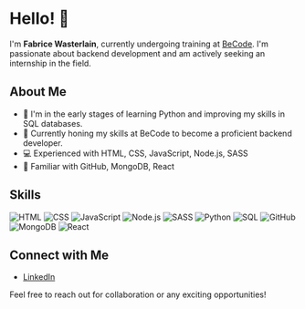 # Hello! 👋

I'm **Fabrice Wasterlain**, currently undergoing training at [BeCode](https://becode.org/). I'm passionate about backend development and am actively seeking an internship in the field.

## About Me

- 🌱 I'm in the early stages of learning Python and improving my skills in SQL databases.
- 💼 Currently honing my skills at BeCode to become a proficient backend developer.
- 💻 Experienced with HTML, CSS, JavaScript, Node.js, SASS
- 🚀 Familiar with GitHub, MongoDB, React

## Skills

![HTML](https://img.shields.io/badge/HTML-%23E44D26.svg?style=for-the-badge&logo=html5&logoColor=white)
![CSS](https://img.shields.io/badge/CSS-%231572B6.svg?style=for-the-badge&logo=css3&logoColor=white)
![JavaScript](https://img.shields.io/badge/JavaScript-%23F7DF1E.svg?style=for-the-badge&logo=javascript&logoColor=black)
![Node.js](https://img.shields.io/badge/Node.js-%23339933.svg?style=for-the-badge&logo=node.js&logoColor=white)
![SASS](https://img.shields.io/badge/SASS-hotpink.svg?style=for-the-badge&logo=sass&logoColor=white)
![Python](https://img.shields.io/badge/Python-%230776DB.svg?style=for-the-badge&logo=python&logoColor=white)
![SQL](https://img.shields.io/badge/SQL-%2300748D.svg?style=for-the-badge&logo=sqlite&logoColor=white)
![GitHub](https://img.shields.io/badge/GitHub-%23181717.svg?style=for-the-badge&logo=github&logoColor=white)
![MongoDB](https://img.shields.io/badge/MongoDB-%234ea94b.svg?style=for-the-badge&logo=mongodb&logoColor=white)
![React](https://img.shields.io/badge/React-%2361DAFB.svg?style=for-the-badge&logo=react&logoColor=black)

## Connect with Me

- [LinkedIn](https://www.linkedin.com/in/fabrice-wasterlain/)

Feel free to reach out for collaboration or any exciting opportunities!

